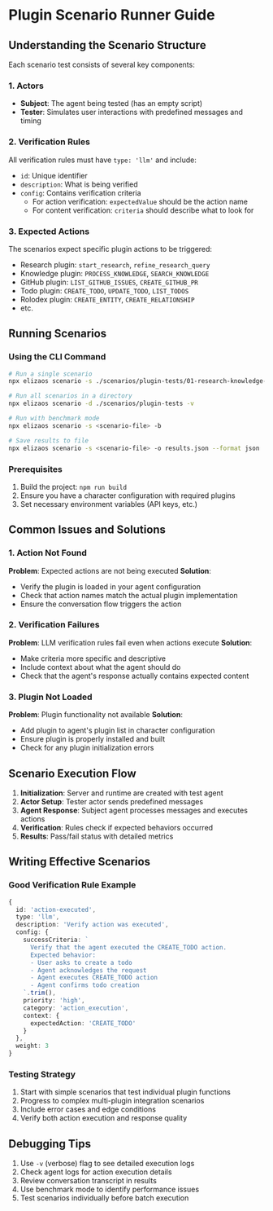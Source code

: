 # Plugin Scenario Runner Guide

## Understanding the Scenario Structure

Each scenario test consists of several key components:

### 1. Actors

- **Subject**: The agent being tested (has an empty script)
- **Tester**: Simulates user interactions with predefined messages and timing

### 2. Verification Rules

All verification rules must have `type: 'llm'` and include:

- `id`: Unique identifier
- `description`: What is being verified
- `config`: Contains verification criteria
  - For action verification: `expectedValue` should be the action name
  - For content verification: `criteria` should describe what to look for

### 3. Expected Actions

The scenarios expect specific plugin actions to be triggered:

- Research plugin: `start_research`, `refine_research_query`
- Knowledge plugin: `PROCESS_KNOWLEDGE`, `SEARCH_KNOWLEDGE`
- GitHub plugin: `LIST_GITHUB_ISSUES`, `CREATE_GITHUB_PR`
- Todo plugin: `CREATE_TODO`, `UPDATE_TODO`, `LIST_TODOS`
- Rolodex plugin: `CREATE_ENTITY`, `CREATE_RELATIONSHIP`
- etc.

## Running Scenarios

### Using the CLI Command

```bash
# Run a single scenario
npx elizaos scenario -s ./scenarios/plugin-tests/01-research-knowledge-integration.ts -v

# Run all scenarios in a directory
npx elizaos scenario -d ./scenarios/plugin-tests -v

# Run with benchmark mode
npx elizaos scenario -s <scenario-file> -b

# Save results to file
npx elizaos scenario -s <scenario-file> -o results.json --format json
```

### Prerequisites

1. Build the project: `npm run build`
2. Ensure you have a character configuration with required plugins
3. Set necessary environment variables (API keys, etc.)

## Common Issues and Solutions

### 1. Action Not Found

**Problem**: Expected actions are not being executed
**Solution**:

- Verify the plugin is loaded in your agent configuration
- Check that action names match the actual plugin implementation
- Ensure the conversation flow triggers the action

### 2. Verification Failures

**Problem**: LLM verification rules fail even when actions execute
**Solution**:

- Make criteria more specific and descriptive
- Include context about what the agent should do
- Check that the agent's response actually contains expected content

### 3. Plugin Not Loaded

**Problem**: Plugin functionality not available
**Solution**:

- Add plugin to agent's plugin list in character configuration
- Ensure plugin is properly installed and built
- Check for any plugin initialization errors

## Scenario Execution Flow

1. **Initialization**: Server and runtime are created with test agent
2. **Actor Setup**: Tester actor sends predefined messages
3. **Agent Response**: Subject agent processes messages and executes actions
4. **Verification**: Rules check if expected behaviors occurred
5. **Results**: Pass/fail status with detailed metrics

## Writing Effective Scenarios

### Good Verification Rule Example

```typescript
{
  id: 'action-executed',
  type: 'llm',
  description: 'Verify action was executed',
  config: {
    successCriteria: `
      Verify that the agent executed the CREATE_TODO action.
      Expected behavior:
      - User asks to create a todo
      - Agent acknowledges the request
      - Agent executes CREATE_TODO action
      - Agent confirms todo creation
    `.trim(),
    priority: 'high',
    category: 'action_execution',
    context: {
      expectedAction: 'CREATE_TODO'
    }
  },
  weight: 3
}
```

### Testing Strategy

1. Start with simple scenarios that test individual plugin functions
2. Progress to complex multi-plugin integration scenarios
3. Include error cases and edge conditions
4. Verify both action execution and response quality

## Debugging Tips

1. Use `-v` (verbose) flag to see detailed execution logs
2. Check agent logs for action execution details
3. Review conversation transcript in results
4. Use benchmark mode to identify performance issues
5. Test scenarios individually before batch execution
